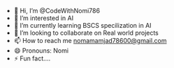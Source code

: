 - 👋 Hi, I’m @CodeWithNomi786
- 👀 I’m interested in AI
- 🌱 I’m currently learning BSCS specilization in AI
- 💞️ I’m looking to collaborate on Real world projects
- 📫 How to reach me nomamamjad78600@gmail.com
- 😄 Pronouns: Nomi
- ⚡ Fun fact....

<!---
CodeWithNomi786/CodeWithNomi786 is a ✨ special ✨ repository because its `README.md` (this file) appears on your GitHub profile.
You can click the Preview link to take a look at your changes.
--->
